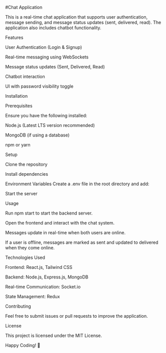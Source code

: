 #Chat Application

This is a real-time chat application that supports user authentication, message sending, and message status updates (sent, delivered, read). The application also includes chatbot functionality.

Features

User Authentication (Login & Signup)

Real-time messaging using WebSockets

Message status updates (Sent, Delivered, Read)

Chatbot interaction

UI with password visibility toggle

Installation

Prerequisites

Ensure you have the following installed:

Node.js (Latest LTS version recommended)

MongoDB (if using a database)

npm or yarn

Setup

Clone the repository

Install dependencies

Environment Variables
Create a .env file in the root directory and add:

Start the server

Usage

Run npm start to start the backend server.

Open the frontend and interact with the chat system.

Messages update in real-time when both users are online.

If a user is offline, messages are marked as sent and updated to delivered when they come online.

Technologies Used

Frontend: React.js, Tailwind CSS

Backend: Node.js, Express.js, MongoDB

Real-time Communication: Socket.io

State Management: Redux

Contributing

Feel free to submit issues or pull requests to improve the application.

License

This project is licensed under the MIT License.

Happy Coding! 🚀

